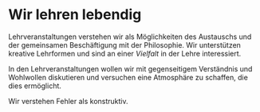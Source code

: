 <!---
   NAME - The NAME of this project is:
ethos

  FILE - The FILENAME of the current file is:
/v3a2.md

  CREATION - This project was CREATED on:
2017-01-28-16:15:00 UTC

  MODIFICATION - This project was last MODIFIED on:
2017-01-28-16:15:00 UTC

  VERSION - The current VERSION of this project is:
<git-commit-hash>-2017-01-28-16:15:00 UTC

  CREATOR(S) - This project was CREATED by:
Michael Czechowski, Martin Maga

  CONTACT - You can CONTACT the creator(s) or developer(s) of this project at:
E-Mail: mail@martinmaga.de

  COPYRIGHT - The COPYRIGHT holder of this project is:
COPYRIGHT (c) 2016 Martin Maga

  LICENSE - This project is LICENSED under the following license:
Martin Maga 2016 CC BY-SA 4.0 https://creativecommons.org

  SUBFILE – This is a SUBFILE! For more INFORMATION on this project go to:
/README.md
--->
# Wir lehren lebendig

Lehrveranstaltungen verstehen wir als Möglichkeiten des Austauschs und der gemeinsamen Beschäftigung mit der Philosophie. Wir unterstützen kreative Lehrformen und sind an einer *Vielfalt* in der Lehre interessiert.

In den Lehrveranstaltungen wollen wir mit gegenseitigem Verständnis und Wohlwollen diskutieren und versuchen eine Atmosphäre zu schaffen, die dies ermöglicht.

Wir verstehen Fehler als konstruktiv.
